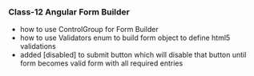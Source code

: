### Class-12 Angular Form Builder
- how to use ControlGroup for Form Builder
- how to use Validators enum to build form object to define html5 validations
- added [disabled] to submit button which will disable that button until form becomes valid form with all required entries
